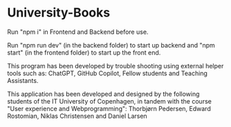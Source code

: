 # University-Books

Run "npm i" in Frontend and Backend before use.

Run "npm run dev" (in the backend folder) to start up backend and "npm start" (in the frontend folder) to start up the front end.


This program has been developed by trouble shooting using external helper tools such as:
ChatGPT, GitHub Copilot, Fellow students and Teaching Assistants.

This application has been developed and designed by the following students of the IT University of Copenhagen, in tandem with the course "User experience and Webprogramming":
Thorbjørn Pedersen, Edward Rostomian, Niklas Christensen and Daniel Larsen
